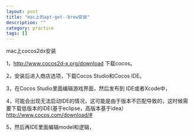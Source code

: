 ```yaml
---
layout: post
title: "mac上的apt-get--brew安装"
description: ""
category: practice
tags: [] 
---
```




mac上cocos2dx安装

1，http://www.cocos2d-x.org/download 下载cocos。

2，安装后进入商店选项，下载Cocos Studio和Cocos IDE。

3，在Cocos Studio里面编辑游戏界面，然后发布到 IDE或者Xcode中，

4，可能会出现无法启动IDE的情况，这可能是由于版本不匹配导致的，这时候需要下载低版本的IDE(基于eclipse，高版本基于idea）http://www.cocos.com/download/#

5，然后再IDE里面编辑model和逻辑，



